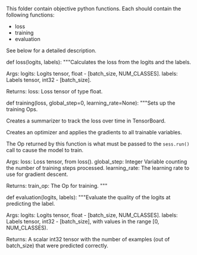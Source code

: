 This folder contain objective python functions. Each should contain the following functions:

* loss
* training
* evaluation

See below for a detailed description.


def loss(logits, labels):
  """Calculates the loss from the logits and the labels.

  Args:
    logits: Logits tensor, float - [batch_size, NUM_CLASSES].
    labels: Labels tensor, int32 - [batch_size].

  Returns:
    loss: Loss tensor of type float.


def training(loss, global_step=0, learning_rate=None):
  """Sets up the training Ops.

  Creates a summarizer to track the loss over time in TensorBoard.

  Creates an optimizer and applies the gradients to all trainable variables.

  The Op returned by this function is what must be passed to the
  `sess.run()` call to cause the model to train.

  Args:
    loss: Loss tensor, from loss().
    global_step: Integer Variable counting the number of training steps
      processed.
    learning_rate: The learning rate to use for gradient descent.

  Returns:
    train_op: The Op for training.
  """


def evaluation(logits, labels):
  """Evaluate the quality of the logits at predicting the label.

  Args:
    logits: Logits tensor, float - [batch_size, NUM_CLASSES].
    labels: Labels tensor, int32 - [batch_size], with values in the
      range [0, NUM_CLASSES).

  Returns:
    A scalar int32 tensor with the number of examples (out of batch_size)
    that were predicted correctly.